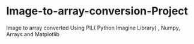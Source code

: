 # Image-to-array-conversion-Project
Image to array converted Using PIL( Python Imagine Library) , Numpy, Arrays and Matplotlib 
